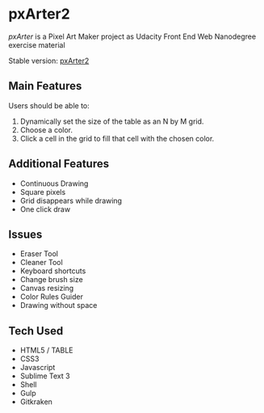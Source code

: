 # pxArter2

_pxArter_ is a Pixel Art Maker project as Udacity Front End Web Nanodegree exercise material

Stable version: [pxArter2](https://kryaksy.github.io/pxArter)

## Main Features

Users should be able to:

1. Dynamically set the size of the table as an N by M grid.
2. Choose a color.
3. Click a cell in the grid to fill that cell with the chosen color.

## Additional Features

- Continuous Drawing
- Square pixels
- Grid disappears while drawing
- One click draw

## Issues

- Eraser Tool
- Cleaner Tool
- Keyboard shortcuts
- Change brush size
- Canvas resizing
- Color Rules Guider
- Drawing without space

## Tech Used
- HTML5 / TABLE
- CSS3
- Javascript
- Sublime Text 3
- Shell
- Gulp
- Gitkraken

